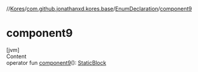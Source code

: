 //[Kores](../../index.md)/[com.github.jonathanxd.kores.base](../index.md)/[EnumDeclaration](index.md)/[component9](component9.md)



# component9  
[jvm]  
Content  
operator fun [component9](component9.md)(): [StaticBlock](../-static-block/index.md)  



